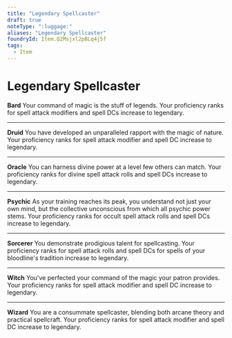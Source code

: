 ```yaml
---
title: "Legendary Spellcaster"
draft: true
noteType: ":luggage:"
aliases: "Legendary Spellcaster"
foundryId: Item.Q2Msjxl2pBLq4j5f
tags:
  - Item
---
```


# Legendary Spellcaster

**Bard** Your command of magic is the stuff of legends. Your proficiency ranks for spell attack modifiers and spell DCs increase to legendary.

* * *

**Druid** You have developed an unparalleled rapport with the magic of nature. Your proficiency ranks for spell attack modifier and spell DC increase to legendary.

* * *

**Oracle** You can harness divine power at a level few others can match. Your proficiency ranks for divine spell attack rolls and spell DCs increase to legendary.

* * *

**Psychic** As your training reaches its peak, you understand not just your own mind, but the collective unconscious from which all psychic power stems. Your proficiency ranks for occult spell attack rolls and spell DCs increase to legendary.

* * *

**Sorcerer** You demonstrate prodigious talent for spellcasting. Your proficiency ranks for spell attack rolls and spell DCs for spells of your bloodline's tradition increase to legendary.

* * *

**Witch** You've perfected your command of the magic your patron provides. Your proficiency ranks for spell attack modifier and spell DC increase to legendary.

* * *

**Wizard** You are a consummate spellcaster, blending both arcane theory and practical spellcraft. Your proficiency ranks for spell attack modifier and spell DC increase to legendary.
